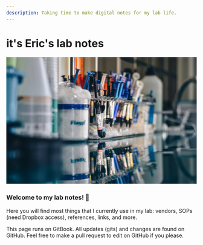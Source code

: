 ```yaml
---
description: Taking time to make digital notes for my lab life.
---
```


# it's Eric's lab notes

![](.gitbook/assets/photo-1561328399-f94d2ce78679.jpg)

### Welcome to my lab notes! 🙂 

Here you will find most things that I currently use in my lab: vendors, SOPs \(need Dropbox access\), references, links, and more. 

This page runs on GitBook. All updates \(gits\) and changes are found on GitHub. Feel free to make a pull request to edit on GitHub if you please.

 

